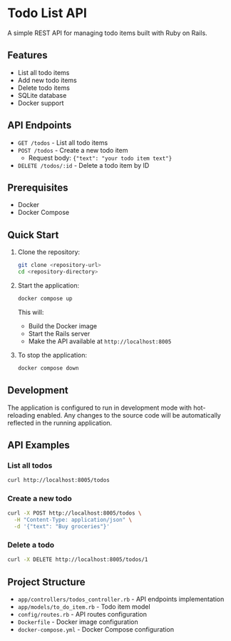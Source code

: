 # Todo List API

A simple REST API for managing todo items built with Ruby on Rails.

## Features

- List all todo items
- Add new todo items
- Delete todo items
- SQLite database
- Docker support

## API Endpoints

- `GET /todos` - List all todo items
- `POST /todos` - Create a new todo item
  - Request body: `{"text": "your todo item text"}`
- `DELETE /todos/:id` - Delete a todo item by ID

## Prerequisites

- Docker
- Docker Compose

## Quick Start

1. Clone the repository:
   ```bash
   git clone <repository-url>
   cd <repository-directory>
   ```

2. Start the application:
   ```bash
   docker compose up
   ```

   This will:
   - Build the Docker image
   - Start the Rails server
   - Make the API available at `http://localhost:8005`

3. To stop the application:
   ```bash
   docker compose down
   ```

## Development

The application is configured to run in development mode with hot-reloading enabled. Any changes to the source code will be automatically reflected in the running application.

## API Examples

### List all todos
```bash
curl http://localhost:8005/todos
```

### Create a new todo
```bash
curl -X POST http://localhost:8005/todos \
  -H "Content-Type: application/json" \
  -d '{"text": "Buy groceries"}'
```

### Delete a todo
```bash
curl -X DELETE http://localhost:8005/todos/1
```

## Project Structure

- `app/controllers/todos_controller.rb` - API endpoints implementation
- `app/models/to_do_item.rb` - Todo item model
- `config/routes.rb` - API routes configuration
- `Dockerfile` - Docker image configuration
- `docker-compose.yml` - Docker Compose configuration
